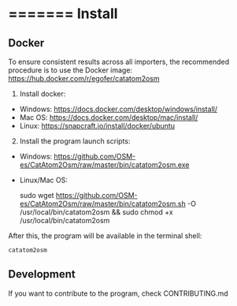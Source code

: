 =======
Install
=======

Docker
------

To ensure consistent results across all importers, the recommended procedure is to use the Docker image:
https://hub.docker.com/r/egofer/catatom2osm

1. Install docker:

* Windows: https://docs.docker.com/desktop/windows/install/
* Mac OS:  https://docs.docker.com/desktop/mac/install/
* Linux:   https://snapcraft.io/install/docker/ubuntu

2. Install the program launch scripts:

* Windows: https://github.com/OSM-es/CatAtom2Osm/raw/master/bin/catatom2osm.exe
* Linux/Mac OS:


    sudo wget https://github.com/OSM-es/CatAtom2Osm/raw/master/bin/catatom2osm.sh -O /usr/local/bin/catatom2osm && sudo chmod +x /usr/local/bin/catatom2osm

After this, the program will be available in the terminal shell:

    catatom2osm

Development
-----------

If you want to contribute to the program, check CONTRIBUTING.md
